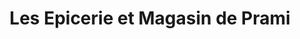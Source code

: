 ---
title: "Les Epicerie et Magasin de Prami"
url: /puducherry/les-epicerie-et-magasin-de-prami/
shop: convenience
---